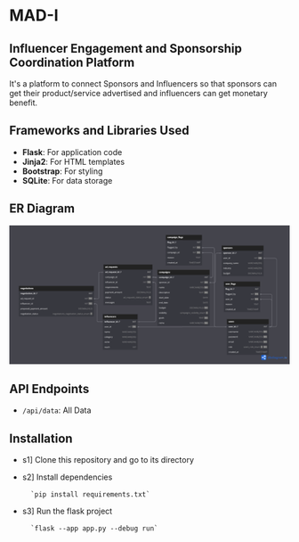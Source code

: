 # MAD-I

## Influencer Engagement and Sponsorship Coordination Platform
It's a platform to connect Sponsors and Influencers so that sponsors can get their product/service advertised and influencers can get monetary benefit.

## Frameworks and Libraries Used
- **Flask**: For application code
- **Jinja2**: For HTML templates
- **Bootstrap**: For styling
- **SQLite**: For data storage

## ER Diagram

![ER DIagram](static/MAD-I.png)

## API Endpoints
- `/api/data`: All Data


## Installation

- s1] Clone this repository and go to its directory

- s2] Install dependencies

        `pip install requirements.txt`

- s3] Run the flask project
        
        `flask --app app.py --debug run`


